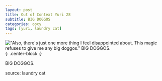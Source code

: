 ```yaml
---
layout: post
title: Out of Context Yuri 28
subtitle: BIG DOGGOS
categories: oocy
tags: [yuri, laundry cat]
---
```




!["Also, there's just one more thing I feel disappointed about. This magic refuses to give me any big doggos." BIG DOGGOS.](https://imgur.com/Eta5xbv.png){: .center-block :}

BIG DOGGOS.

source: laundry cat